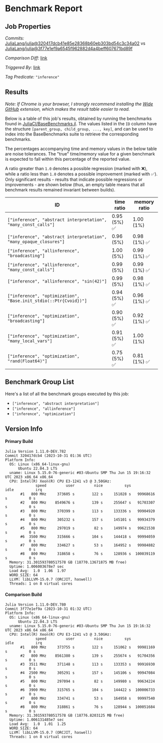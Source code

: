 # Benchmark Report

## Job Properties

*Commits:* [JuliaLang/julia@320417dcb41e85e28368b60eb303bd54c3c34a02](https://github.com/JuliaLang/julia/commit/320417dcb41e85e28368b60eb303bd54c3c34a02) vs [JuliaLang/julia@3f77e1ef9a6545f962882d4a4beff607671bd89f](https://github.com/JuliaLang/julia/commit/3f77e1ef9a6545f962882d4a4beff607671bd89f)

*Comparison Diff:* [link](https://github.com/JuliaLang/julia/compare/3f77e1ef9a6545f962882d4a4beff607671bd89f..320417dcb41e85e28368b60eb303bd54c3c34a02)

*Triggered By:* [link](https://github.com/JuliaLang/julia/pull/51934#issuecomment-1786301332)

*Tag Predicate:* `"inference"`

## Results

*Note: If Chrome is your browser, I strongly recommend installing the [Wide GitHub](https://chrome.google.com/webstore/detail/wide-github/kaalofacklcidaampbokdplbklpeldpj?hl=en)
extension, which makes the result table easier to read.*

Below is a table of this job's results, obtained by running the benchmarks found in
[JuliaCI/BaseBenchmarks.jl](https://github.com/JuliaCI/BaseBenchmarks.jl). The values
listed in the `ID` column have the structure `[parent_group, child_group, ..., key]`,
and can be used to index into the BaseBenchmarks suite to retrieve the corresponding
benchmarks.

The percentages accompanying time and memory values in the below table are noise tolerances. The "true"
time/memory value for a given benchmark is expected to fall within this percentage of the reported value.

A ratio greater than `1.0` denotes a possible regression (marked with :x:), while a ratio less
than `1.0` denotes a possible improvement (marked with :white_check_mark:). Only significant results - results
that indicate possible regressions or improvements - are shown below (thus, an empty table means that all
benchmark results remained invariant between builds).

| ID | time ratio | memory ratio |
|----|------------|--------------|
| `["inference", "abstract interpretation", "many_const_calls"]` | 0.95 (5%) :white_check_mark: | 1.00 (1%)  |
| `["inference", "abstract interpretation", "many_opaque_closures"]` | 0.96 (5%)  | 0.98 (1%) :white_check_mark: |
| `["inference", "allinference", "broadcasting"]` | 1.00 (5%)  | 0.99 (1%) :white_check_mark: |
| `["inference", "allinference", "many_const_calls"]` | 0.99 (5%)  | 0.99 (1%) :white_check_mark: |
| `["inference", "allinference", "sin(42)"]` | 0.99 (5%)  | 0.98 (1%) :white_check_mark: |
| `["inference", "optimization", "Base.init_stdio(::Ptr{Cvoid})"]` | 0.94 (5%) :white_check_mark: | 0.96 (1%) :white_check_mark: |
| `["inference", "optimization", "broadcasting"]` | 0.90 (5%) :white_check_mark: | 0.92 (1%) :white_check_mark: |
| `["inference", "optimization", "many_local_vars"]` | 0.91 (5%) :white_check_mark: | 1.00 (1%)  |
| `["inference", "optimization", "rand(Float64)"]` | 0.75 (5%) :white_check_mark: | 0.81 (1%) :white_check_mark: |

## Benchmark Group List

Here's a list of all the benchmark groups executed by this job:

- `["inference", "abstract interpretation"]`
- `["inference", "allinference"]`
- `["inference", "optimization"]`

## Version Info

#### Primary Build

```
Julia Version 1.11.0-DEV.782
Commit 320417dcb4 (2023-10-31 01:36 UTC)
Platform Info:
  OS: Linux (x86_64-linux-gnu)
      Ubuntu 22.04.3 LTS
  uname: Linux 5.15.0-76-generic #83-Ubuntu SMP Thu Jun 15 19:16:32 UTC 2023 x86_64 x86_64
  CPU: Intel(R) Xeon(R) CPU E3-1241 v3 @ 3.50GHz: 
              speed         user         nice          sys         idle          irq
       #1   800 MHz     373605 s        122 s     151028 s   99968616 s          0 s
       #2   800 MHz    8549676 s        139 s     255647 s   91703307 s          0 s
       #3   800 MHz     370399 s        113 s     133336 s   99904920 s          0 s
       #4   800 MHz     305232 s        157 s     145101 s   99934379 s          0 s
       #5   800 MHz     297019 s         82 s     149974 s   99621538 s          0 s
       #6  3500 MHz     315666 s        104 s     144418 s   99994059 s          0 s
       #7   800 MHz     334627 s         53 s     164952 s   99984882 s          0 s
       #8   800 MHz     318658 s         76 s     128936 s  100039119 s          0 s
  Memory: 31.301593780517578 GB (18770.13671875 MB free)
  Uptime: 1.006003678e7 sec
  Load Avg:  1.0  1.06  1.97
  WORD_SIZE: 64
  LLVM: libLLVM-15.0.7 (ORCJIT, haswell)
  Threads: 1 on 8 virtual cores

```

#### Comparison Build

```
Julia Version 1.11.0-DEV.780
Commit 3f77e1ef9a (2023-10-31 01:32 UTC)
Platform Info:
  OS: Linux (x86_64-linux-gnu)
      Ubuntu 22.04.3 LTS
  uname: Linux 5.15.0-76-generic #83-Ubuntu SMP Thu Jun 15 19:16:32 UTC 2023 x86_64 x86_64
  CPU: Intel(R) Xeon(R) CPU E3-1241 v3 @ 3.50GHz: 
              speed         user         nice          sys         idle          irq
       #1   800 MHz     373755 s        122 s     151062 s   99981169 s          0 s
       #2   800 MHz    8561380 s        139 s     255674 s   91704356 s          0 s
       #3  3511 MHz     371148 s        113 s     133353 s   99916930 s          0 s
       #4  2500 MHz     305291 s        157 s     145106 s   99947084 s          0 s
       #5   800 MHz     297094 s         82 s     149980 s   99634224 s          0 s
       #6  3900 MHz     315765 s        104 s     144422 s  100006733 s          0 s
       #7   800 MHz     334741 s         53 s     164958 s   99997540 s          0 s
       #8   800 MHz     318861 s         76 s     128944 s  100051684 s          0 s
  Memory: 31.301593780517578 GB (18776.8203125 MB free)
  Uptime: 1.006131485e7 sec
  Load Avg:  1.0  1.01  1.25
  WORD_SIZE: 64
  LLVM: libLLVM-15.0.7 (ORCJIT, haswell)
  Threads: 1 on 8 virtual cores

```
